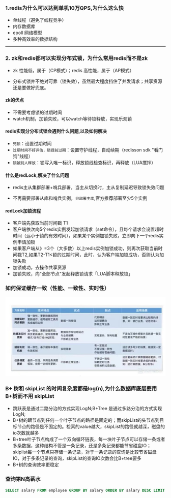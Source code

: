 
### 1.redis为什么可以达到单机10万QPS,为什么这么快

- 单线程（避免了线程竞争）
- 内存数据库
- epoll 网络模型
- 多种高效率的数据结构
-----
### 2. zk和redis都可以实现分布式锁，为什么常用redis而不是zk

- zk 性能低，属于（CP模式）；redis 高性能，属于（AP模式）

- 分布式锁并不绝对可靠（锁失效），虽然最大程度挡住了并发请求；共享资源还是要做好兜底。

#### zk的优点

- 不需要考虑锁的过期时间
- watch机制，加锁失败，可以watch等待锁释放，实现乐观锁

#### redis实现分分布式锁会遇到什么问题,以及如何解决

- `死锁`：设置过期时间
- `过期时间不好评估，锁提前过期`：设置守护线程，自动续期（redisson sdk "看门狗"线程）
- `锁被别人释放`：锁写入唯一标识，释放锁线检查标识，再释放（LUA搅拌）

#### 什么是redLock,解决了什么问题

- redis主从集群部署+哨兵部署，当主从切换时，主从复制延迟导致锁失效问题

- 不再需要部署从库和哨兵实例，`只部署主库`,官方推荐部署至少5个实例

#### redLock加锁流程

- 客户端先获取当前时间戳 T1
- 客户端依次向5个redis实例发起加锁请求（set命令），且每个请求会设置超时时间（远小于锁的有效时间），如果某个实例加锁失败，立即向下一个redis实例申请加锁
- 如果客户端从》=3个（大多数）以上redis实例加锁成功，则再次获取当前时间戳T2,如果T2-T1<锁的过期时间，此时，认为客户端加锁成功，否则认为加锁失败
- 加锁成功，去操作共享资源
- 加锁失败，向"全部节点"发起释放锁请求「LUA脚本释放锁」

### 如何保证缓存一致（性能、一致性、实时性）

![缓存一致性方案](../images/缓存一致性方案.jpeg)

### B+ 树和 skipList 的时间复杂度都是log(n),为什么数据库底层要用B+树而不用 skipList

- 跳跃表是通过二路分治的方式实现LogN;B+Tree 是通过多路分治的方式实现LogN;
- B+树的跟节点到任何一个叶子节点的路径是固定的；而skipList的头节点到目标节点的路径是不固定的。检索的value越大，skipList的路径就越深，磁盘的io次数就越多
- B+tree叶子节点构成了一个双向循环链表，每一块叶子节点可以存储一条或者多条数据，这种结构不管是一条记录，还是多条记录都能节省磁盘IO；skiplist每一个节点只存储一条记录，对于一条记录的查询是比较节省磁盘IO，对于多条记录的查询，skipList的查询IO次数会比B+tree要多
- B+树的查询效率更稳定

### 查询第N高薪水

````sql
SELECT salary FROM employee GROUP BY salary ORDER BY salary DESC LIMIT N, 1
````
